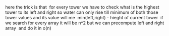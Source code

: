 here the trick is that
​
for every tower we have to check what is the highest tower to its left and right
so water can only rise till minimum of both those tower values and its value will me
​
min(left,right) - hieght of current tower
​
if we search for every array it will be n^2 but we can precompute left and right array
​
and do it in o(n)
